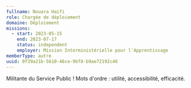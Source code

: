 ```yaml
---
fullname: Nouara Haifi
role: Chargée de déploiement
domaine: Déploiement
missions:
  - start: 2023-05-15
    end: 2023-07-17
    status: independent
    employer: Mission Interministérielle pour l'Apprentissage
memberType: autre
uuid: 0f39a21b-5610-46ce-9bf8-b9ae72192c46
---
```

Militante du Service Public !
Mots d'ordre :  utilité, accessibilité, efficacité.
